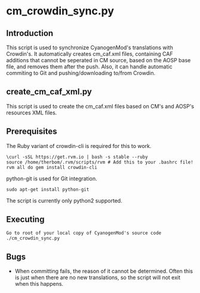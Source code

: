 cm_crowdin_sync.py
==================

Introduction
------------
This script is used to synchronize CyanogenMod's translations with Crowdin's. It automatically creates cm_caf.xml files, containing
CAF additions that cannot be seperated in CM source, based on the AOSP base file, and removes them after the push. Also, it can handle
automatic commiting to Git and pushing/downloading to/from Crowdin.

create_cm_caf_xml.py
--------------------
This script is used to create the cm_caf.xml files based on CM's and AOSP's resources XML files.

Prerequisites
-------------
The Ruby variant of crowdin-cli is required for this to work.

    \curl -sSL https://get.rvm.io | bash -s stable --ruby
    source /home/therbom/.rvm/scripts/rvm # Add this to your .bashrc file!
    rvm all do gem install crowdin-cli

python-git is used for Git integration.

    sudo apt-get install python-git

The script is currently only python2 supported.

Executing
---------
    Go to root of your local copy of CyanogenMod's source code
    ./cm_crowdin_sync.py

Bugs
----
 - When committing fails, the reason of it cannot be determined. Often this is just when there
   are no new translations, so the script will not exit when this happens.
